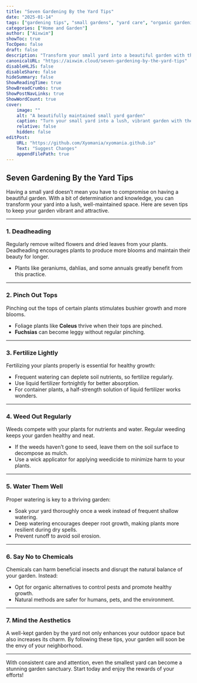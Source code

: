 ```yaml
---
title: "Seven Gardening By the Yard Tips"
date: "2025-01-14"
tags: ["gardening tips", "small gardens", "yard care", "organic gardening"]
categories: ["Home and Garden"]
author: ["Aixwim"]
showToc: true
TocOpen: false
draft: false
description: "Transform your small yard into a beautiful garden with these seven simple and effective gardening tips."
canonicalURL: "https://aixwim.cloud/seven-gardening-by-the-yard-tips"
disableHLJS: false
disableShare: false
hideSummary: false
ShowReadingTime: true
ShowBreadCrumbs: true
ShowPostNavLinks: true
ShowWordCount: true
cover:
    image: ""
    alt: "A beautifully maintained small yard garden"
    caption: "Turn your small yard into a lush, vibrant garden with these easy tips."
    relative: false
    hidden: false
editPost:
    URL: "https://github.com/Xyomania/xyomania.github.io"
    Text: "Suggest Changes"
    appendFilePath: true
---
```


## Seven Gardening By the Yard Tips  

Having a small yard doesn’t mean you have to compromise on having a beautiful garden. With a bit of determination and knowledge, you can transform your yard into a lush, well-maintained space. Here are seven tips to keep your garden vibrant and attractive.  

---

### 1. **Deadheading**  
Regularly remove wilted flowers and dried leaves from your plants. Deadheading encourages plants to produce more blooms and maintain their beauty for longer.  
- Plants like geraniums, dahlias, and some annuals greatly benefit from this practice.  

---

### 2. **Pinch Out Tops**  
Pinching out the tops of certain plants stimulates bushier growth and more blooms.  
- Foliage plants like **Coleus** thrive when their tops are pinched.  
- **Fuchsias** can become leggy without regular pinching.  

---

### 3. **Fertilize Lightly**  
Fertilizing your plants properly is essential for healthy growth:  
- Frequent watering can deplete soil nutrients, so fertilize regularly.  
- Use liquid fertilizer fortnightly for better absorption.  
- For container plants, a half-strength solution of liquid fertilizer works wonders.  

---

### 4. **Weed Out Regularly**  
Weeds compete with your plants for nutrients and water. Regular weeding keeps your garden healthy and neat.  
- If the weeds haven’t gone to seed, leave them on the soil surface to decompose as mulch.  
- Use a wick applicator for applying weedicide to minimize harm to your plants.  

---

### 5. **Water Them Well**  
Proper watering is key to a thriving garden:  
- Soak your yard thoroughly once a week instead of frequent shallow watering.  
- Deep watering encourages deeper root growth, making plants more resilient during dry spells.  
- Prevent runoff to avoid soil erosion.  

---

### 6. **Say No to Chemicals**  
Chemicals can harm beneficial insects and disrupt the natural balance of your garden. Instead:  
- Opt for organic alternatives to control pests and promote healthy growth.  
- Natural methods are safer for humans, pets, and the environment.  

---

### 7. **Mind the Aesthetics**  
A well-kept garden by the yard not only enhances your outdoor space but also increases its charm. By following these tips, your garden will soon be the envy of your neighborhood.  

---

With consistent care and attention, even the smallest yard can become a stunning garden sanctuary. Start today and enjoy the rewards of your efforts!  
